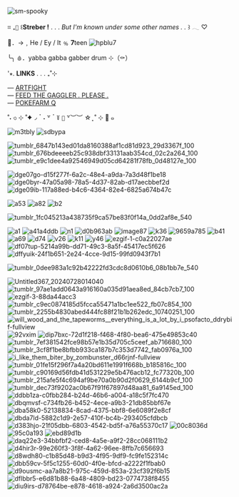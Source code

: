 ![sm-spooky](https://github.com/user-attachments/assets/013350e8-5460-4cd7-a6c4-6996f30aab11)

⌗ ₊` 🦇 ` ꒰**Streber !** . . . _But I'm known under some other names . ._ ꒱ 𓂃 ♡

🍷．→﹐He / Ey / It ﹪ **7**teen  ![hpblu7](https://github.com/user-attachments/assets/550dd7c7-8c0e-4396-9144-983eb26f306d)

 ╰╮ `🩸`．yabba gabba gabber drum ⊹（⚰️）
 
   '⭒.  **LINKS** . . . ₊˚⊹
     
   —  [ARTFIGHT](https://artfight.net/~Gruesomely_Vampic)  
      —  [FEED THE GAGGLER . PLEASE .](https://tamanotchi.world/18201)  
   —  [POKEFARM Q](https://pfq.link/VampyGutz) 


̊ ˖ ৩ ⊹ ˚✦◞  ॱ ˖ ꒷ ॱ ꒦ `🌙` ꒷︶︶ ☆ ̟ ˚ ⊹ 🦇 ๑

![m3tbly](https://github.com/user-attachments/assets/b627278d-3239-4e3d-958a-fe39472ff14b) ![sdbypa](https://github.com/user-attachments/assets/4baa0c1b-ddc3-4c74-be98-96b6c0f121bb)


![tumblr_6847b143ed01da8160388af1cd81d923_29d3367f_100](https://github.com/user-attachments/assets/23ff6756-aebd-4451-af0e-7c4151dd27ff) ![tumblr_676bdeeeeb25c938dbf33131aab354cd_02c2a264_100](https://github.com/user-attachments/assets/eca887ee-a4b4-4ffb-bcb6-5cc1bfc2584f) ![tumblr_e9c1dee4a92546949d05cd64281f78fb_0d48127e_100](https://github.com/user-attachments/assets/76f2602a-545e-4aa8-b2d8-2b9f4cdb377e)

![dge07go-d15f277f-6a2c-48e4-a9da-7a3d48f1be18](https://github.com/user-attachments/assets/99e7da0b-770c-45cb-bb5a-55a6728c29c2) ![dge0byr-47a05a98-78a5-4d37-82ab-d17aecbbef2d](https://github.com/user-attachments/assets/ccd7e9f8-da88-4a1f-9125-98978ea94918) ![dge09ib-117a88ed-b4c6-4364-82e4-6825a674b47c](https://github.com/user-attachments/assets/8e704fac-031c-4bb8-89dd-ec9c61fe37d2)


![a53](https://github.com/user-attachments/assets/4104d5f2-44c6-410a-87c5-e182646c34e3)  ![a82](https://github.com/user-attachments/assets/540af843-1f91-49b0-a94f-5e8196dfe8c3) ![b2](https://github.com/user-attachments/assets/c1626d6c-755f-4099-a080-d776189d9c1a)

![tumblr_1fc045213a438735f9ca57be83f0f14a_0dd2af8e_540](https://github.com/user-attachments/assets/de4993ed-0252-4413-ac1e-0d2b482ef370)

![a1](https://github.com/user-attachments/assets/64c91026-8094-4cdc-9f72-f1075c14c944)
 ![a41a4ddb](https://github.com/user-attachments/assets/1558bace-d860-4782-8e43-0c4739c735c6) ![n1](https://github.com/user-attachments/assets/6d757723-686e-4adb-8abe-968e7c2d2378)
 ![d0b963ab](https://github.com/user-attachments/assets/b3f16717-0bb8-4e64-939f-dab025f3313a)
 ![image87](https://github.com/user-attachments/assets/914ef9c9-6d04-4b93-9a31-eaf17bb7fade) ![k36](https://github.com/user-attachments/assets/34548070-5234-4f60-bb8c-21bee3376cae)
 ![9659a785](https://github.com/user-attachments/assets/d0012a29-1dc5-4928-b017-884362286dd1) ![b41](https://github.com/user-attachments/assets/fd7805f2-97ed-4556-a039-ecd65ad2ff3b) ![a69](https://github.com/user-attachments/assets/d8875728-e5c6-4d7d-845d-d581b4e6ecf0) ![d74](https://github.com/user-attachments/assets/b39bc268-6abf-4b09-8a0f-ba694ca7faa8) ![v26](https://github.com/user-attachments/assets/f91a60ac-8bb3-4307-a568-5746fff4a882) ![k11](https://github.com/user-attachments/assets/1b7c67b9-e1a5-4725-8911-2603a239929b) ![y46](https://github.com/user-attachments/assets/99b1f518-4d6a-47e3-995f-86474ba278bb) ![ezgif-1-c0a22027ae](https://github.com/user-attachments/assets/698f9975-3111-4179-b215-6cadbbbc95fc) ![df07tup-5214a99b-dd71-49c3-8a5f-45417ec5f626](https://github.com/user-attachments/assets/16a48384-c0d5-47f1-bd03-b1e435a38b7e) ![dffyuik-24f1b651-2e24-4cce-9d15-99fd0943f7b1](https://github.com/user-attachments/assets/459353b9-39a7-43b7-8789-4a54e087b242) 


![tumblr_0dee983a1c92b42222fd3cdc8d0610b6_08b1bb7e_540](https://github.com/user-attachments/assets/42580fd7-8a71-4efb-9c15-234bf37f6b91)

![Untitled367_20240728014040](https://github.com/user-attachments/assets/36fcc792-5d46-4bc0-b062-94da19aea8bd) ![tumblr_97ae1add0643a916160a035d91aea8ed_84cb7cb7_100](https://github.com/user-attachments/assets/ac19d0cd-ccb0-4ded-88a1-11ce733212da) ![ezgif-3-88da44acc3](https://github.com/user-attachments/assets/ebe9c290-16e0-4b35-957d-ff4b522b5c22)
 ![tumblr_c9ec0874185d5fcca55471a1bc1ee522_fb07c854_100](https://github.com/user-attachments/assets/3b316693-a980-4abd-b960-ac48e18b80d6) ![tumblr_2255b4830abed444fc88f21b1b262edc_10740251_100](https://github.com/user-attachments/assets/f7e7bfd3-62c4-4198-9eb9-f575494dea67) ![will_wood_and_the_tapeworms__everything_is_a_lot_by_i_psofacto_ddrybif-fullview](https://github.com/user-attachments/assets/8480c612-fd3b-4a17-b277-3e808df57586)
 ![92vxim](https://github.com/user-attachments/assets/ff62df69-fe1a-4ede-9c20-7f9a1392920e) ![dip7bxc-72d1f218-f468-4f80-bea6-475e49853c40](https://github.com/user-attachments/assets/3ea982f7-3918-4637-bb49-035dd9d8c512)
 ![tumblr_7ef381542fce98b57e1b35d705c5ceef_ab716680_100](https://github.com/user-attachments/assets/6759a116-bec4-4a8b-8fa3-2f5ec7439665) ![tumblr_3cf8f1be8bfbb933ca187b7c353d7742_fab0976a_100](https://github.com/user-attachments/assets/a8ed3a64-d17c-4301-b956-d5ced8dd01a5) ![i_like_them_biter_by_zombunster_d66rjnf-fullview](https://github.com/user-attachments/assets/cc7d8b2d-21f5-4497-9b5f-d1ff180d7465)
 ![tumblr_01fe15f296f7a4a20bd611e1991f668b_b185816c_100](https://github.com/user-attachments/assets/af31c67b-63f9-4123-bc2b-69fd4942e5c5) ![tumblr_c90169d56fdb41d531229e5b476acb12_fc77320b_100](https://github.com/user-attachments/assets/9898c6aa-4bb0-42cc-9070-a9ed083deebd) ![tumblr_215afe5f4c694af9be70a0b90d2f0629_6144b9cf_100](https://github.com/user-attachments/assets/b9b2a9aa-8d1e-4a3a-8cb5-9289b604218c) ![tumblr_dec73f9202ac0b67f91f67897d48aa81_6a9145ed_100](https://github.com/user-attachments/assets/7ed55b75-57c0-4d13-af0b-b7abdf8658d2) ![ddbb1za-c0fbb284-b24d-46b6-a004-a18c5f7fc470](https://github.com/user-attachments/assets/3b495445-0780-4017-8e55-c62374338c50) ![dbqmvsf-c734fb26-b452-4ece-a9b3-21db85bbf67e](https://github.com/user-attachments/assets/208475ac-8bfb-49a7-a2ab-983088f9d0ef) ![dba58k0-52138834-8cad-4375-bbf8-6e6089f2e8cf](https://github.com/user-attachments/assets/1aecc8c3-9003-4891-8554-4db5f5e86c30) ![dbda7ld-5882c1d9-2e57-410f-bc4b-293405cfdbcb](https://github.com/user-attachments/assets/b5716a95-ec68-471b-b44d-beeedb03abca) ![d383hjo-21f05dbb-6803-4542-bd5f-a76a55370c17](https://github.com/user-attachments/assets/b3cdb5c3-baa0-41e5-9178-256c6d0d8d05) ![00c8036d](https://github.com/user-attachments/assets/a13ba4aa-445a-4a49-b113-6bcf54f5fca6) ![95c0a193](https://github.com/user-attachments/assets/f5483220-6473-4a20-87c6-9ac5d7b2e7ac) ![ebd89d1b](https://github.com/user-attachments/assets/48308138-ac3b-489e-84b9-31abf078c66a) ![daq22e3-34bbfbf2-ced8-4a5e-a9f2-28cc068111b2](https://github.com/user-attachments/assets/e7242c83-4878-4c75-a0cc-1f46ca9fe44c) ![d4hir3r-99e260f3-3f8f-4a62-96ee-8ffb7c656693](https://github.com/user-attachments/assets/f8fba055-88bc-4700-b9c1-45356641a076) ![d8wdh80-c1b85d48-b9d3-4f95-9df9-fc9fe152314c](https://github.com/user-attachments/assets/6fabf1ef-4f76-4da5-90d5-7f98bc44909f) ![dbb59cv-5f5c1255-60d0-4f0e-bfcd-a2222f1fbab0](https://github.com/user-attachments/assets/953c6b8e-65bc-4a75-87d4-7c8890eed2d0) ![d9ousmc-aa7a8b21-975c-459d-853a-23cf392f6b15](https://github.com/user-attachments/assets/2090d250-87f6-4466-97db-59655221517e) ![dflbbr5-e6d81b88-6a48-4809-bd23-0774738f8455](https://github.com/user-attachments/assets/124e5832-228b-4658-a861-20f0e844f4be) ![diu9irs-d78764be-e878-4618-a924-2a6d3500ac2a](https://github.com/user-attachments/assets/a974924c-ba83-4d83-afe4-aa3a06e28f6e)

























